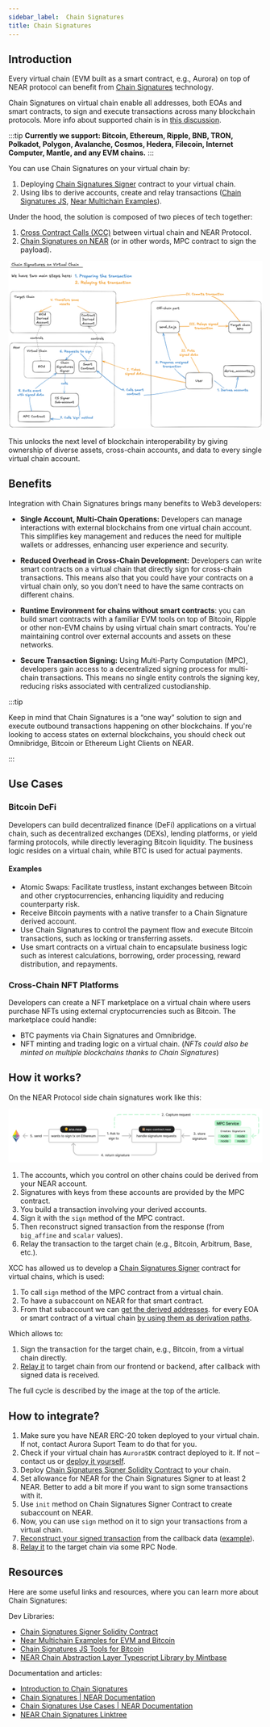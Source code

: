 ```yaml
---
sidebar_label: 	Chain Signatures
title: Chain Signatures
---
```


## Introduction

Every virtual chain (EVM built as a smart contract, e.g., Aurora) on top of NEAR protocol can benefit from [Chain Signatures](https://linktr.ee/chainsignatures) technology.

Chain Signatures on virtual chain enable all addresses, both EOAs and smart contracts, to sign and execute transactions across many blockchain protocols. More info about supported chain is in [this discussion](https://github.com/near/NEPs/issues/503#issuecomment-1713734171).

:::tip
**Currently we support: Bitcoin, Ethereum, Ripple, BNB, TRON, Polkadot, Polygon, Avalanche, Cosmos, Hedera, Filecoin, Internet Computer, Mantle, and any EVM chains.**
:::

You can use Chain Signatures on your virtual chain by:

1. Deploying [Chain Signatures Signer](https://github.com/aurora-is-near/chain-signatures-signer) contract to your virtual chain.
2. Using libs to derive accounts, create and relay transactions ([Chain Signatures JS](https://github.com/aurora-is-near/chain-signatures-js/), [Near Multichain Examples](https://github.com/near-examples/near-multichain/tree/main)).

Under the hood, the solution is composed of two pieces of tech together:

1. [Cross Contract Calls (XCC)](xcc/aurora-to-near/introduction) between virtual chain and NEAR Protocol.
2. [Chain Signatures on NEAR](https://linktr.ee/chainsignatures) (or in other words, MPC contract to sign the payload).

![chain-signatures-virtual-chain](/img/chain-sigs-vchain.png)

This unlocks the next level of blockchain interoperability by giving ownership of diverse assets, cross-chain accounts, and data to every single virtual chain account.

## Benefits

Integration with Chain Signatures brings many benefits to Web3 developers:

- **Single Account, Multi-Chain Operations:** Developers can manage interactions with external blockchains from one virtual chain account. This simplifies key management and reduces the need for multiple wallets or addresses, enhancing user experience and security.

- **Reduced Overhead in Cross-Chain Development:**  Developers can write smart contracts on a virtual chain that directly sign for cross-chain transactions. This means also that you could have your contracts on a virtual chain only, so you don't need to have the same contracts on different chains.

- **Runtime Environment for chains without smart contracts**: you can build smart contracts with a familiar EVM tools on top of Bitcoin, Ripple or other non-EVM chains by using virtual chain smart contracts. You're maintaining control over external accounts and assets on these networks.

- **Secure Transaction Signing:** Using Multi-Party Computation (MPC), developers gain access to a decentralized signing process for multi-chain transactions. This means no single entity controls the signing key, reducing risks associated with centralized custodianship.

:::tip

Keep in mind that Chain Signatures is a “one way” solution to sign and execute outbound transactions happening on other blockchains.
If you're looking to access states on external blockchains, you should check out Omnibridge, Bitcoin or Ethereum Light Clients on NEAR.

:::

## Use Cases

### Bitcoin DeFi

Developers can build decentralized finance (DeFi) applications on a virtual chain, such as decentralized exchanges (DEXs), lending platforms, or yield farming protocols, while directly leveraging Bitcoin liquidity. The business logic resides on a virtual chain, while BTC is used for actual payments.

#### Examples

- Atomic Swaps: Facilitate trustless, instant exchanges between Bitcoin and other cryptocurrencies, enhancing liquidity and reducing counterparty risk.
- Receive Bitcoin payments with a native transfer to a Chain Signature derived account.
- Use Chain Signatures to control the payment flow and execute Bitcoin transactions, such as locking or transferring assets.
- Use smart contracts on a virtual chain to encapsulate business logic such as interest calculations, borrowing, order processing, reward distribution, and repayments.

### Cross-Chain NFT Platforms

Developers can create a NFT marketplace on a virtual chain where users purchase NFTs using external cryptocurrencies such as Bitcoin. The marketplace could handle:

- BTC payments via Chain Signatures and Omnibridge.
- NFT minting and trading logic on a virtual chain. (_NFTs could also be minted on multiple blockchains thanks to Chain Signatures_)

## How it works?

On the NEAR Protocol side chain signatures work like this:

![chain-signatures](/img/chain-sigs-near.png)

1. The accounts, which you control on other chains could be derived from your NEAR account.
2. Signatures with keys from these accounts are provided by the MPC contract.
3. You build a transaction involving your derived accounts.
4. Sign it with the `sign` method of the MPC contract.
5. Then reconstruct signed transaction from the response (from `big_affine` and `scalar` values).
6. Relay the transaction to the target chain (e.g., Bitcoin, Arbitrum, Base, etc.).

XCC has allowed us to develop a [Chain Signatures Signer](https://github.com/aurora-is-near/chain-signatures-signer/) contract for virtual chains, which is used:

1. To call `sign` method of the MPC contract from a virtual chain.
2. To have a subaccount on NEAR for that smart contract.
3. From that subaccount we can [get the derived addresses](https://github.com/aurora-is-near/chain-signatures-js/tree/main?tab=readme-ov-file#deriving-your-addresses-on-bitcoin).
 for every EOA or smart contract of a virtual chain [by using them as derivation paths](https://github.com/aurora-is-near/chain-signatures-signer/blob/main/src/ChainSignaturesSigner.sol#L66).

Which allows to:

1. Sign the transaction for the target chain, e.g., Bitcoin, from a virtual chain directly.
2. [Relay it](https://docs.near.org/build/chain-abstraction/chain-signatures#5-relaying-the-signature) to target chain from our frontend or backend, after callback with signed data is received.

The full cycle is described by the image at the top of the article.

## How to integrate?

1. Make sure you have NEAR ERC-20 token deployed to your virtual chain. If not, contact Aurora Suport Team to do that for you.
2. Check if your virtual chain has `AuroraSDK` contract deployed to it. If not – contact us or [deploy it yourself](https://github.com/aurora-is-near/aurora-contracts-sdk/tree/main/aurora-solidity-sdk).
3. Deploy [Chain Signatures Signer Solidity Contract](https://github.com/aurora-is-near/chain-signatures-signer) to your chain.
4. Set allowance for NEAR for the Chain Signatures Signer to at least 2 NEAR. Better to add a bit more if you want to sign some transactions with it.
5. Use `init` method on Chain Signatures Signer Contract to create subaccount on NEAR.
6. Now, you can use `sign` method on it to sign your transactions from a virtual chain.
7. [Reconstruct your signed transaction](https://docs.near.org/build/chain-abstraction/chain-signatures#4-reconstructing-the-signature) from the callback data ([example](https://explorer.mainnet.aurora.dev/tx/0x7231f39351187d2e694b82a0f3b57a70eabaddf5534152d4d6b3ee77ebd271ec?tab=logs)).
8. [Relay it](https://docs.near.org/build/chain-abstraction/chain-signatures#5-relaying-the-signature) to the target chain via some RPC Node.

## Resources

Here are some useful links and resources, where you can learn more about Chain Signatures:

Dev Libraries:

- [Chain Signatures Signer Solidity Contract](https://github.com/aurora-is-near/chain-signatures-signer)
- [Near Multichain Examples for EVM and Bitcoin](https://github.com/near-examples/near-multichain/tree/main)
- [Chain Signatures JS Tools for Bitcoin](https://github.com/aurora-is-near/chain-signatures-js/)
- [NEAR Chain Abstraction Layer Typescript Library by Mintbase](https://github.com/BitteProtocol/near-ca)

Documentation and articles:

- [Introduction to Chain Signatures](https://medium.com/nearprotocol/a-first-look-at-chain-signatures-cross-chain-without-bridges-81c8421d153c)
- [Chain Signatures | NEAR Documentation](https://docs.near.org/concepts/abstraction/chain-signatures)
- [Chain Signatures Use Cases | NEAR Documentation](https://docs.near.org/blog/chain-signatures-use-cases)
- [NEAR Chain Signatures Linktree](https://linktr.ee/chainsignatures)
